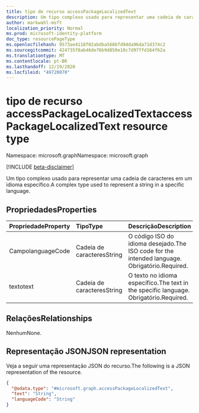 ```yaml
---
title: tipo de recurso accessPackageLocalizedText
description: Um tipo complexo usado para representar uma cadeia de caracteres em um idioma específico.
author: markwahl-msft
localization_priority: Normal
ms.prod: microsoft-identity-platform
doc_type: resourcePageType
ms.openlocfilehash: 9573ae4118f02abdba5686fd94da96da71d374c2
ms.sourcegitcommit: 424735f8ab46de76b9d850e10c7d97ffd164f62a
ms.translationtype: MT
ms.contentlocale: pt-BR
ms.lasthandoff: 12/19/2020
ms.locfileid: "49720070"
---
```

# <a name="accesspackagelocalizedtext-resource-type"></a><span data-ttu-id="fa69c-103">tipo de recurso accessPackageLocalizedText</span><span class="sxs-lookup"><span data-stu-id="fa69c-103">accessPackageLocalizedText resource type</span></span>

<span data-ttu-id="fa69c-104">Namespace: microsoft.graph</span><span class="sxs-lookup"><span data-stu-id="fa69c-104">Namespace: microsoft.graph</span></span>

[!INCLUDE [beta-disclaimer](../../includes/beta-disclaimer.md)]

<span data-ttu-id="fa69c-105">Um tipo complexo usado para representar uma cadeia de caracteres em um idioma específico.</span><span class="sxs-lookup"><span data-stu-id="fa69c-105">A complex type used to represent a string in a specific language.</span></span>

## <a name="properties"></a><span data-ttu-id="fa69c-106">Propriedades</span><span class="sxs-lookup"><span data-stu-id="fa69c-106">Properties</span></span>
|<span data-ttu-id="fa69c-107">Propriedade</span><span class="sxs-lookup"><span data-stu-id="fa69c-107">Property</span></span>|<span data-ttu-id="fa69c-108">Tipo</span><span class="sxs-lookup"><span data-stu-id="fa69c-108">Type</span></span>|<span data-ttu-id="fa69c-109">Descrição</span><span class="sxs-lookup"><span data-stu-id="fa69c-109">Description</span></span>|
|:---|:---|:---|
|<span data-ttu-id="fa69c-110">Campo</span><span class="sxs-lookup"><span data-stu-id="fa69c-110">languageCode</span></span>|<span data-ttu-id="fa69c-111">Cadeia de caracteres</span><span class="sxs-lookup"><span data-stu-id="fa69c-111">String</span></span>|<span data-ttu-id="fa69c-112">O código ISO do idioma desejado.</span><span class="sxs-lookup"><span data-stu-id="fa69c-112">The ISO code for the intended language.</span></span> <span data-ttu-id="fa69c-113">Obrigatório.</span><span class="sxs-lookup"><span data-stu-id="fa69c-113">Required.</span></span> |
|<span data-ttu-id="fa69c-114">texto</span><span class="sxs-lookup"><span data-stu-id="fa69c-114">text</span></span>|<span data-ttu-id="fa69c-115">Cadeia de caracteres</span><span class="sxs-lookup"><span data-stu-id="fa69c-115">String</span></span>|<span data-ttu-id="fa69c-116">O texto no idioma específico.</span><span class="sxs-lookup"><span data-stu-id="fa69c-116">The text in the specific language.</span></span> <span data-ttu-id="fa69c-117">Obrigatório.</span><span class="sxs-lookup"><span data-stu-id="fa69c-117">Required.</span></span> |

## <a name="relationships"></a><span data-ttu-id="fa69c-118">Relações</span><span class="sxs-lookup"><span data-stu-id="fa69c-118">Relationships</span></span>
<span data-ttu-id="fa69c-119">Nenhum</span><span class="sxs-lookup"><span data-stu-id="fa69c-119">None.</span></span>

## <a name="json-representation"></a><span data-ttu-id="fa69c-120">Representação JSON</span><span class="sxs-lookup"><span data-stu-id="fa69c-120">JSON representation</span></span>
<span data-ttu-id="fa69c-121">Veja a seguir uma representação JSON do recurso.</span><span class="sxs-lookup"><span data-stu-id="fa69c-121">The following is a JSON representation of the resource.</span></span>
<!-- {
  "blockType": "resource",
  "@odata.type": "microsoft.graph.accessPackageLocalizedText"
}
-->
``` json
{
  "@odata.type": "#microsoft.graph.accessPackageLocalizedText",
  "text": "String",
  "languageCode": "String"
}
```
